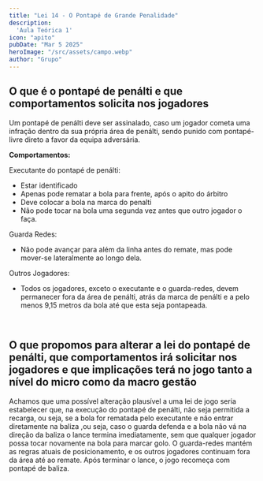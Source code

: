 ```yaml
---
title: "Lei 14 - O Pontapé de Grande Penalidade"
description:
  'Aula Teórica 1'
icon: "apito"
pubDate: "Mar 5 2025"
heroImage: "/src/assets/campo.webp"
author: "Grupo"
---
```


## O que é o pontapé de penálti e que comportamentos solicita nos jogadores 

Um pontapé de penálti deve ser assinalado, caso um jogador cometa uma infração dentro da sua própria área de penálti, sendo punido com pontapé-livre direto a favor da equipa adversária. 

**Comportamentos:**  

Executante do pontapé de penálti:
- Estar identificado 
- Apenas pode rematar a bola para frente, após o apito do árbitro 
- Deve colocar a bola na marca do penalti 
- Não pode tocar na bola uma segunda vez antes que outro jogador o faça. 

Guarda Redes: 

- Não pode avançar para além da linha antes do remate, mas pode mover-se lateralmente ao longo dela. 

Outros Jogadores: 
- Todos os jogadores, exceto o executante e o guarda-redes, devem permanecer fora da área de penálti, atrás da marca de penálti e a pelo menos 9,15 metros da bola até que esta seja pontapeada. 

<br> 

## O que propomos para alterar a lei do pontapé de penálti, que comportamentos irá solicitar nos jogadores e que implicações terá no jogo tanto a nível do micro como da macro gestão

Achamos que uma possível alteração plausível a uma lei de jogo seria estabelecer que, na execução do pontapé de penálti, não seja permitida a recarga, ou seja, se a bola for rematada pelo executante e não entrar diretamente na baliza ,ou seja, caso o guarda defenda e a bola não vá na direção da baliza o lance termina imediatamente,  sem que qualquer jogador possa tocar novamente na bola para marcar golo.  O guarda-redes mantém as regras atuais de posicionamento, e os outros jogadores continuam fora da área até ao remate. Após terminar o lance, o jogo recomeça com pontapé de baliza.